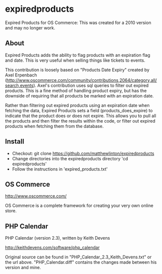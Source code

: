 # expiredproducts

Expired Products for OS Commerce: This was created for a 2010 version and may no longer work.

## About

Expired Products adds the ability to flag products with an expiration flag and date. This is very useful when selling things like tickets to events.

This contribution is loosely based on "Products Date Expiry" created by Axel Erpenbach (http://www.oscommerce.com/community/contributions,2064/category,all/search,events). Axel's contribution uses sql queries to filter out expired products. This is a fine method of handling product expiry, but has the downside of requiring that all products be marked with an expiration date.

Rather than filtering out expired products using an expiration date when fetching the data, Expired Products sets a field (products_does_expire) to indicate that the product does or does not expire.  This allows you to pull all the products and then filter the results within the code, or filter out expired products when fetching them from the database.

## Install

* Checkout: git clone https://github.com/matthewlinton/expiredproducts
* Change directories into the expiredproducts directory 'cd expiredproducts'
* Follow the instructions in 'expired_products.txt'

## OS Commerce

http://www.oscommerce.com/

OS Commerce is a complete framework for creating your very own online store.

## PHP Calendar

PHP Calendar (version 2.3), written by Keith Devens

http://keithdevens.com/software/php_calendar

Original source can be found in "PHP_Calendar_2.3_Keith_Devens.txt" or the url above.
"PHP_Calendar.diff" contains the changes made between his version and mine.

